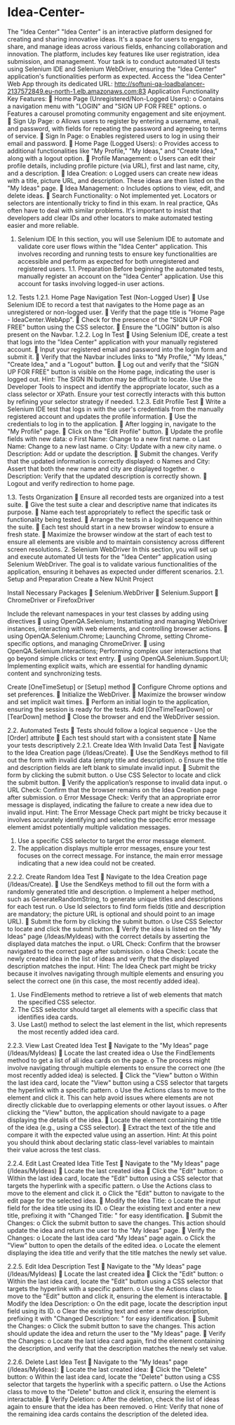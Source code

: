 # Idea-Center-
The "Idea Center" 
"Idea Center" is an interactive platform designed for creating and sharing innovative ideas. It's a space for users to engage, share, and manage ideas across various fields, enhancing collaboration and innovation. The platform, includes key features like user registration, idea submission, and management. 
Your task is to conduct automated UI tests using Selenium IDE and Selenium WebDriver, ensuring the "Idea Center" application's functionalities perform as expected.
Access the "Idea Center" Web App through its dedicated URL:
http://softuni-qa-loadbalancer-2137572849.eu-north-1.elb.amazonaws.com:83 
Application Functionality
Key Features:
	Home Page (Unregistered/Non-Logged Users):
o	Contains a navigation menu with "LOGIN" and "SIGN UP FOR FREE" options.
o	Features a carousel promoting community engagement and site enjoyment.
	Sign Up Page:
o	Allows users to register by entering a username, email, and password, with fields for repeating the password and agreeing to terms of service.
	Sign In Page:
o	Enables registered users to log in using their email and password.
	Home Page (Logged Users):
o	Provides access to additional functionalities like "My Profile," "My Ideas," and "Create Idea," along with a logout option.
	Profile Management:
o	Users can edit their profile details, including profile picture (via URL), first and last name, city, and 
a description.
	Idea Creation:
o	Logged users can create new ideas with a title, picture URL, and description. These ideas are then listed on the "My Ideas" page.
	Idea Management:
o	Includes options to view, edit, and delete ideas. 
	Search Functionality:
o	Not implemented yet.
Locators or selectors are intentionally tricky to find in this exam. In real practice, QAs often have to deal with similar problems. It's important to insist that developers add clear IDs and other locators to make automated testing easier and more reliable.
1.	Selenium IDE
In this section, you will use Selenium IDE to automate and validate core user flows within the "Idea Center" application. This involves recording and running tests to ensure key functionalities are accessible and perform as expected for both unregistered and registered users.
1.1.	Preparation
Before beginning the automated tests, manually register an account on the "Idea Center" application. Use this account for tasks involving logged-in user actions.

1.2.	Tests
1.2.1. Home Page Navigation Test (Non-Logged User)
	Use Selenium IDE to record a test that navigates to the Home page as an unregistered or non-logged user.
	Verify that the page title is "Home Page - IdeaCenter.WebApp".
	Check for the presence of the "SIGN UP FOR FREE" button using the CSS selector.
	Ensure the "LOGIN" button is also present on the Navbar.
1.2.2. Log In Test
	Using Selenium IDE, create a test that logs into the "Idea Center" application with your manually registered account.
	Input your registered email and password into the login form and submit it.
	Verify that the Navbar includes links to "My Profile," "My Ideas," "Create Idea," and a "Logout" button.
	Log out and verify that the "SIGN UP FOR FREE" button is visible on the Home page, indicating the user is logged out.
Hint: The SIGN IN button may be difficult to locate. Use the Developer Tools to inspect and identify the appropriate locator, such as a class selector or XPath. Ensure your test correctly interacts with this button by refining your selector strategy if needed.
1.2.3. Edit Profile Test
	Write a Selenium IDE test that logs in with the user's credentials from the manually registered account and updates the profile information.
	Use the credentials to log in to the application.
	After logging in, navigate to the "My Profile" page.
	Click on the "Edit Profile" button.
	Update the profile fields with new data:
o	First Name: Change to a new first name.
o	Last Name: Change to a new last name.
o	City: Update with a new city name.
o	Description: Add or update the description.
	Submit the changes. Verify that the updated information is correctly displayed:
o	Names and City: Assert that both the new name and city are displayed together.
o	Description: Verify that the updated description is correctly shown.
	Logout and verify redirection to home page.

1.3.	Tests Organization
	Ensure all recorded tests are organized into a test suite.
	Give the test suite a clear and descriptive name that indicates its purpose.
	Name each test appropriately to reflect the specific task or functionality being tested.
	Arrange the tests in a logical sequence within the suite.
	Each test should start in a new browser window to ensure a fresh state.
	Maximize the browser window at the start of each test to ensure all elements are visible and to maintain consistency across different screen resolutions.
2.	Selenium WebDriver
In this section, you will set up and execute automated UI tests for the "Idea Center" application using Selenium WebDriver. The goal is to validate various functionalities of the application, ensuring it behaves as expected under different scenarios.
2.1.	Setup and Preparation
Create a New NUnit Project

Install Necessary Packages
	Selenium.WebDriver
	Selenium.Support
	ChromeDriver or FirefoxDriver

Include the relevant namespaces in your test classes by adding using directives
	using OpenQA.Selenium; 
Instantiating and managing WebDriver instances, interacting with web elements, and controlling browser actions.
	using OpenQA.Selenium.Chrome;
Launching Chrome, setting Chrome-specific options, and managing ChromeDriver.
	using OpenQA.Selenium.Interactions;
Performing complex user interactions that go beyond simple clicks or text entry.
	using OpenQA.Selenium.Support.UI; 
Implementing explicit waits, which are essential for handling dynamic content and synchronizing tests.

Create [OneTimeSetup] or [Setup] method
	Configure Chrome options and set preferences.
	Initialize the WebDriver.
	Maximize the browser window and set implicit wait times.
	Perform an initial login to the application, ensuring the session is ready for the tests.
Add [OneTimeTearDown] or [TearDown] method
	Close the browser and end the WebDriver session.

2.2.	Automated Tests
	Tests should follow a logical sequence - Use the [Order] attribute
	Each test should start with a consistent state
	Name your tests descriptively
2.2.1.	Create Idea With Invalid Data Test
	Navigate to the Idea Creation page (/Ideas/Create).
	Use the SendKeys method to fill out the form with invalid data (empty title and description).
o	Ensure the title and description fields are left blank to simulate invalid input.
	Submit the form by clicking the submit button.
o	Use CSS Selector to locate and click the submit button.
	Verify the application’s response to invalid data input.
o	URL Check: Confirm that the browser remains on the Idea Creation page after submission.
o	Error Message Check: Verify that an appropriate error message is displayed, indicating the failure to create a new idea due to invalid input.
Hint:
The Error Message Check part might be tricky because it involves accurately identifying and selecting the specific error message element amidst potentially multiple validation messages.
1.	Use a specific CSS selector to target the error message element.
2.	The application displays multiple error messages, ensure your test focuses on the correct message. For instance, the main error message indicating that a new idea could not be created.

2.2.2.	Create Random Idea Test
	Navigate to the Idea Creation page (/Ideas/Create).
	Use the SendKeys method to fill out the form with a randomly generated title and description.
o	Implement a helper method, such as GenerateRandomString, to generate unique titles and descriptions for each test run.
o	Use Id selectors to find form fields (title and description are mandatory; the picture URL is optional and should point to an image URL).
	Submit the form by clicking the submit button.
o	Use CSS Selector to locate and click the submit button.
	Verify the idea is listed on the "My Ideas" page (/Ideas/MyIdeas) with the correct details by asserting the displayed data matches the input.
o	URL Check: Confirm that the browser navigated to the correct page after submission.
o	Idea Check: Locate the newly created idea in the list of ideas and verify that the displayed description matches the input.
Hint:
The Idea Check part might be tricky because it involves navigating through multiple elements and ensuring you select the correct one (in this case, the most recently added idea).
1.	Use FindElements method to retrieve a list of web elements that match the specified CSS selector.
2.	The CSS selector should target all elements with a specific class that identifies idea cards.
3.	Use Last() method to select the last element in the list, which represents the most recently added idea card.

2.2.3.	View Last Created Idea Test
	Navigate to the "My Ideas" page (/Ideas/MyIdeas)
	Locate the last created idea
o	Use the FindElements method to get a list of all idea cards on the page.
o	The process might involve navigating through multiple elements to ensure the correct one (the most recently added idea) is selected.
	Click the "View" button
o	Within the last idea card, locate the "View" button using a CSS selector that targets the hyperlink with a specific pattern.
o	Use the Actions class to move to the element and click it. This can help avoid issues where elements are not directly clickable due to overlapping elements or other layout issues.
o	After clicking the "View" button, the application should navigate to a page displaying the details of the idea.
	Locate the element containing the title of the idea (e.g., using a CSS selector).
	Extract the text of the title and compare it with the expected value using an assertion.
Hint: At this point you should think about declaring static class-level variables to maintain their value across the 
test class.

2.2.4. Edit Last Created Idea Title Test
	Navigate to the "My Ideas" page (/Ideas/MyIdeas)
	Locate the last created idea
	Click the "Edit" button:
o	Within the last idea card, locate the "Edit" button using a CSS selector that targets the hyperlink with a specific pattern.
o	Use the Actions class to move to the element and click it.
o	Click the "Edit" button to navigate to the edit page for the selected idea.
	Modify the Idea Title:
o	Locate the input field for the idea title using its ID.
o	Clear the existing text and enter a new title, prefixing it with "Changed Title: " for easy identification.
	Submit the Changes:
o	Click the submit button to save the changes. This action should update the idea and return the user to the "My Ideas" page.
	Verify the Changes:
o	Locate the last idea card "My Ideas" page again.
o	Click the "View" button to open the details of the edited idea.
o	Locate the element displaying the idea title and verify that the title matches the newly set value.

2.2.5.	Edit Idea Description Test
	Navigate to the "My Ideas" page (/Ideas/MyIdeas)
	Locate the last created idea
	Click the "Edit" button:
o	Within the last idea card, locate the "Edit" button using a CSS selector that targets the hyperlink with a specific pattern.
o	Use the Actions class to move to the "Edit" button and click it, ensuring the element is interactable.
	Modify the Idea Description:
o	On the edit page, locate the description input field using its ID.
o	Clear the existing text and enter a new description, prefixing it with "Changed Description: " for 
easy identification.
	Submit the Changes:
o	Click the submit button to save the changes. This action should update the idea and return the user to the "My Ideas" page.
	Verify the Changes:
o	Locate the last idea card again, find the element containing the description, and verify that the description matches the newly set value.

2.2.6.	Delete Last Idea Test
	Navigate to the "My Ideas" page (/Ideas/MyIdeas):
	Locate the last created idea:
	Click the "Delete" button:
o	Within the last idea card, locate the "Delete" button using a CSS selector that targets the hyperlink with a specific pattern.
o	Use the Actions class to move to the "Delete" button and click it, ensuring the element is interactable.
	Verify Deletion:
o	After the deletion, check the list of ideas again to ensure that the idea has been removed.
o	Hint: Verify that none of the remaining idea cards contains the description of the deleted idea.


